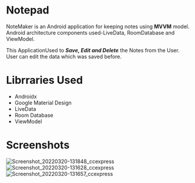 # Notepad
NoteMaker is an Android application for keeping notes using **MVVM** model.
Android architecture components used-LiveData, RoomDatabase and ViewModel.

This ApplicationUsed to ***Save, Edit and Delete*** the Notes from the User.
User can edit the data which was saved before.

# Librraries Used
- Androidx
- Google Material Design
- LiveData
- Room Database
- ViewModel

# Screenshots
![Screenshot_20220320-131848_ccexpress](https://user-images.githubusercontent.com/91596238/159153543-ac789055-d216-4c4c-a372-3d365bf2a7a2.png)
![Screenshot_20220320-131628_ccexpress](https://user-images.githubusercontent.com/91596238/159153545-9145ac88-7153-46d0-a96d-f7619e99189a.png)
![Screenshot_20220320-131657_ccexpress](https://user-images.githubusercontent.com/91596238/159153546-eaaf6445-fcd0-4e18-9166-9154ea05ab38.png)
